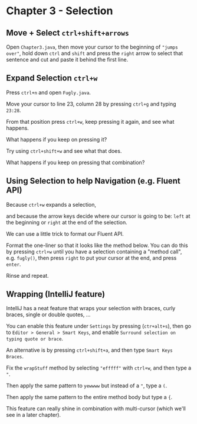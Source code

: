 # Chapter 3 - Selection
## Move + Select `ctrl+shift+arrows`
Open `Chapter3.java`, then move your cursor to the beginning of `"jumps over"`, hold down `ctrl` and `shift` and press the `right` arrow to select that sentence and cut and paste it behind the first line.

## Expand Selection `ctrl+w`
Press `ctrl+n` and open `Fugly.java`.

Move your cursor to line 23, column 28 by pressing `ctrl+g` and typing `23:28`.

From that position press `ctrl+w`, keep pressing it again, and see what happens.

What happens if you keep on pressing it?

Try using `ctrl+shift+w` and see what that does.

What happens if you keep on pressing that combination?

## Using Selection to help Navigation (e.g. Fluent API)
Because `ctrl+w` expands a selection,

and because the arrow keys decide where our cursor is going to be: `left` at the beginning or `right` at the end of the selection.

We can use a little trick to format our Fluent API.

Format the one-liner so that it looks like the method below. You can do this by pressing `ctrl+w` until you have a selection containing a "method call", e.g. `fugly()`, then press `right` to put your cursor at the end, and press `enter`.

Rinse and repeat.

## Wrapping (IntelliJ feature)
IntelliJ has a neat feature that wraps your selection with braces, curly braces, single or double quotes, ...

You can enable this feature under `Settings` by pressing (`ctr+alt+s`), then go to `Editor > General > Smart Keys`, and enable `Surround selection on typing quote or brace`.

An alternative is by pressing `ctrl+shift+a`, and then type `Smart Keys Braces`.

Fix the `wrapStuff` method by selecting `"efffff"` with `ctrl+w`, and then type a `"`.

Then apply the same pattern to `yewwww` but instead of a `"`, type a `(`.

Then apply the same pattern to the entire method body but type a `{`.

This feature can really shine in combination with multi-cursor (which we'll see in a later chapter).